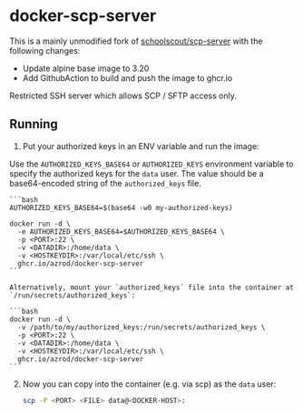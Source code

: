 # docker-scp-server

This is a mainly unmodified fork of [schoolscout/scp-server](https://github.com/schoolscout/scp-server) with the following changes:

- Update alpine base image to 3.20
- Add GithubAction to build and push the image to ghcr.io

Restricted SSH server which allows SCP / SFTP access only.

## Running

1) Put your authorized keys in an ENV variable and run the image:

Use the `AUTHORIZED_KEYS_BASE64` or `AUTHORIZED_KEYS` environment variable to specify the authorized keys for the `data` user. The value should be a base64-encoded string of the `authorized_keys` file.

    ```bash
    AUTHORIZED_KEYS_BASE64=$(base64 -w0 my-authorized-keys)

    docker run -d \
      -e AUTHORIZED_KEYS_BASE64=$AUTHORIZED_KEYS_BASE64 \
      -p <PORT>:22 \
      -v <DATADIR>:/home/data \
      -v <HOSTKEYDIR>:/var/local/etc/ssh \
      ghcr.io/azrod/docker-scp-server
    ```

    Alternatively, mount your `authorized_keys` file into the container at `/run/secrets/authorized_keys`:

    ```bash
    docker run -d \
      -v /path/to/my/authorized_keys:/run/secrets/authorized_keys \
      -p <PORT>:22 \
      -v <DATADIR>:/home/data \
      -v <HOSTKEYDIR>:/var/local/etc/ssh \
      ghcr.io/azrod/docker-scp-server
    ```

2) Now you can copy into the container (e.g. via scp) as the `data` user:

    ```bash
    scp -P <PORT> <FILE> data@<DOCKER-HOST>:
    ```
